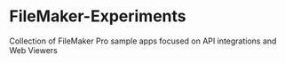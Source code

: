 # FileMaker-Experiments
Collection of FileMaker Pro sample apps focused on API integrations and Web Viewers
